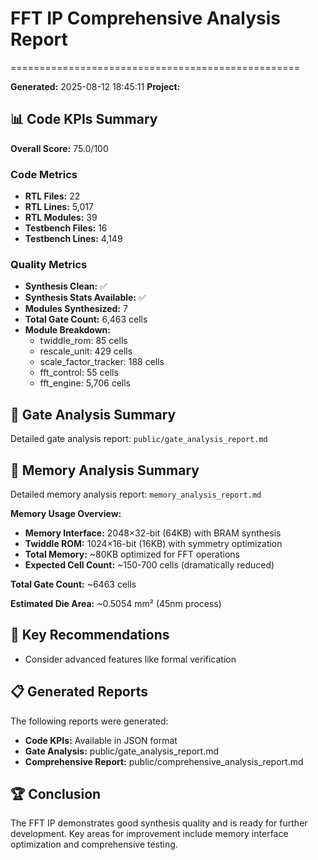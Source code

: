 # FFT IP Comprehensive Analysis Report
==================================================

**Generated:** 2025-08-12 18:45:11
**Project:** 

## 📊 Code KPIs Summary

**Overall Score:** 75.0/100

### Code Metrics
- **RTL Files:** 22
- **RTL Lines:** 5,017
- **RTL Modules:** 39
- **Testbench Files:** 16
- **Testbench Lines:** 4,149

### Quality Metrics
- **Synthesis Clean:** ✅
- **Synthesis Stats Available:** ✅
- **Modules Synthesized:** 7
- **Total Gate Count:** 6,463 cells
- **Module Breakdown:**
  - twiddle_rom: 85 cells
  - rescale_unit: 429 cells
  - scale_factor_tracker: 188 cells
  - fft_control: 55 cells
  - fft_engine: 5,706 cells

## 🔧 Gate Analysis Summary

Detailed gate analysis report: `public/gate_analysis_report.md`

## 💾 Memory Analysis Summary

Detailed memory analysis report: `memory_analysis_report.md`

**Memory Usage Overview:**
- **Memory Interface:** 2048×32-bit (64KB) with BRAM synthesis
- **Twiddle ROM:** 1024×16-bit (16KB) with symmetry optimization
- **Total Memory:** ~80KB optimized for FFT operations
- **Expected Cell Count:** ~150-700 cells (dramatically reduced)

**Total Gate Count:** ~6463 cells

**Estimated Die Area:** ~0.5054 mm² (45nm process)

## 🎯 Key Recommendations

- Consider advanced features like formal verification

## 📋 Generated Reports

The following reports were generated:
- **Code KPIs:** Available in JSON format
- **Gate Analysis:** public/gate_analysis_report.md
- **Comprehensive Report:** public/comprehensive_analysis_report.md

## 🏆 Conclusion

The FFT IP demonstrates good synthesis quality and is ready for further development.
Key areas for improvement include memory interface optimization and comprehensive testing.
